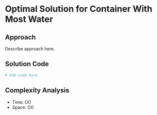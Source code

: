 # Optimal Solution for Container With Most Water

## Approach

Describe approach here.

## Solution Code

```python
# Add code here
```
## Complexity Analysis

- Time: O() 
- Space: O()
